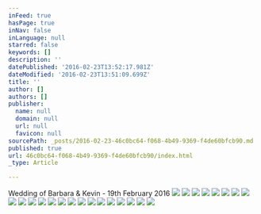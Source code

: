 ```yaml
---
inFeed: true
hasPage: true
inNav: false
inLanguage: null
starred: false
keywords: []
description: ''
datePublished: '2016-02-23T13:52:17.981Z'
dateModified: '2016-02-23T13:51:09.699Z'
title: ''
author: []
authors: []
publisher:
  name: null
  domain: null
  url: null
  favicon: null
sourcePath: _posts/2016-02-23-46c0bc64-f068-4b49-9369-f4de60bfcb90.md
published: true
url: 46c0bc64-f068-4b49-9369-f4de60bfcb90/index.html
_type: Article

---
```

Wedding of Barbara & Kevin - 19th February 2016
![](https://the-grid-user-content.s3-us-west-2.amazonaws.com/14030809-bf43-47db-b0e0-e9bc9ff4c72e.jpg)
![](https://the-grid-user-content.s3-us-west-2.amazonaws.com/15fa2aea-06b9-48d6-83f2-305798755e08.jpg)
![](https://the-grid-user-content.s3-us-west-2.amazonaws.com/c23f9113-04a4-44a2-81a3-edd1d286ff5a.jpg)
![](https://the-grid-user-content.s3-us-west-2.amazonaws.com/b4d72c94-fbca-4c69-9ed7-ef031ee4dea7.jpg)
![](https://the-grid-user-content.s3-us-west-2.amazonaws.com/1084c73f-884f-48ae-85ae-60b1a05207f2.jpg)
![](https://the-grid-user-content.s3-us-west-2.amazonaws.com/fb4948d9-7b8a-4e0b-adef-97b16c000d7b.jpg)
![](https://the-grid-user-content.s3-us-west-2.amazonaws.com/689e73ce-9f1e-4110-b1d2-c9f20c7f009c.jpg)
![](https://the-grid-user-content.s3-us-west-2.amazonaws.com/3aa938cf-f5d1-48bd-be04-181cd4f48438.jpg)
![](https://the-grid-user-content.s3-us-west-2.amazonaws.com/68dcd458-08da-47db-bdac-359e42635b72.jpg)
![](https://the-grid-user-content.s3-us-west-2.amazonaws.com/0254f311-4dd4-4959-acdc-244ebdc37b57.jpg)
![](https://the-grid-user-content.s3-us-west-2.amazonaws.com/bef1403e-ef58-4b63-bf3a-ee7de50e16e1.jpg)
![](https://the-grid-user-content.s3-us-west-2.amazonaws.com/a1bd91a0-e5f0-40bf-87fb-913656e9fc70.jpg)
![](https://the-grid-user-content.s3-us-west-2.amazonaws.com/a65a6140-3d94-4154-a129-d69de98be9d3.jpg)
![](https://the-grid-user-content.s3-us-west-2.amazonaws.com/722b9269-7458-4458-ab0c-e7f5981ed4e4.jpg)
![](https://the-grid-user-content.s3-us-west-2.amazonaws.com/1956a17d-841c-4038-9be5-45485bca1d5c.jpg)
![](https://the-grid-user-content.s3-us-west-2.amazonaws.com/d78b6207-4ce5-42ff-a117-68c7beb2581f.jpg)
![](https://the-grid-user-content.s3-us-west-2.amazonaws.com/012b70f8-ce4e-49c2-8e70-121c2a0b4ba2.jpg)
![](https://the-grid-user-content.s3-us-west-2.amazonaws.com/ce6a455b-9a61-48ef-9e87-c83779571b6a.jpg)
![](https://the-grid-user-content.s3-us-west-2.amazonaws.com/5fca50a3-1f00-417c-8537-8ade5c17a893.jpg)
![](https://the-grid-user-content.s3-us-west-2.amazonaws.com/6029b47c-2aee-4cb4-8615-f99e9b21ab45.jpg)
![](https://the-grid-user-content.s3-us-west-2.amazonaws.com/eb34125e-4f6a-4a49-a2ea-8919c2e4c068.jpg)
![](https://the-grid-user-content.s3-us-west-2.amazonaws.com/147090bd-cbe8-4771-9beb-ab3c60aadcf3.jpg)
![](https://the-grid-user-content.s3-us-west-2.amazonaws.com/4d3d376a-ed9d-4a5e-b625-666ef4a17698.jpg)